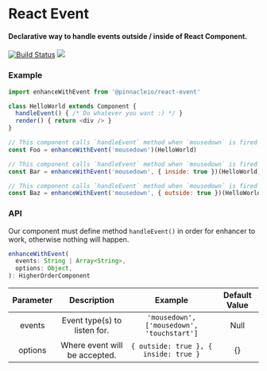 # React Event

#### Declarative way to handle events outside / inside of React Component.

[![Build Status](https://semaphoreci.com/api/v1/rpunkfu/react-event/branches/master/badge.svg)](https://semaphoreci.com/rpunkfu/react-event)
![](https://img.shields.io/badge/license-MIT-blue.svg)

### Example

```js
import enhanceWithEvent from '@pinnacleio/react-event'

class HelloWorld extends Component {
  handleEvent() { /* Do whatever you want :) */ }
  render() { return <div /> }
}

// This component calls `handleEvent` method when `mousedown` is fired anywhere.
const Foo = enhanceWithEvent('mousedown')(HelloWorld)

// This component calls `handleEvent` method when `mousedown` is fired inside it.
const Bar = enhanceWithEvent('mousedown', { inside: true })(HelloWorld)

// This component calls `handleEvent` method when `mousedown` is fired outside of it.
const Baz = enhanceWithEvent('mousedown', { outside: true })(HelloWorld)
```

### API

Our component must define method `handleEvent()` in order for enhancer to work, otherwise nothing will happen.

```js
enhanceWithEvent(
  events: String | Array<String>, 
  options: Object,
): HigherOrderComponent
```

| Parameter | Description | Example | Default Value |
|:-:|:-:|:-:|:-:|
| events | Event type(s) to listen for. | `'mousedown', ['mousedown', 'touchstart']` | Null |
| options | Where event will be accepted. | `{ outside: true }, { inside: true }` | {} |
